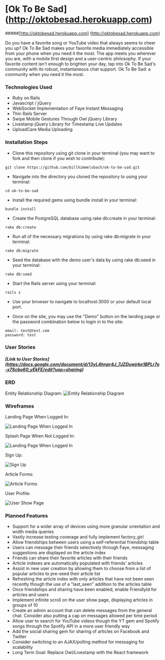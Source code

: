 # [Ok To Be Sad] (http://oktobesad.herokuapp.com)
#####[http://oktobesad.herokuapp.com] (http://oktobesad.herokuapp.com)


Do you have a favorite song or YouTube video that always seems to cheer you up? Ok To Be Sad makes your favorite media immediately accessible from your phone when you need it the most. The app meets you wherever you are, with a mobile first design and a user-centric philosophy. If your favorite content isn't enough to brighten your day, tap into Ok To Be Sad's community with its robust, instantaneous chat support. Ok To Be Sad: a community when you need it the most.


### Technologies Used
+ Ruby on Rails
+ Javascript / jQuery
+ WebSocket Implementation of Faye Instant Messaging
+ Thin Rails Server
+ Swipe Mobile Gestures Through Owl jQuery Library
+ Livestamp jQuery Library for Timestamp Live Updates
+ UploadCare Media Uploading


### Installation Steps

+ Clone this repository using git clone in your terminal (you may want to fork and then clone if you wish to contribute):
```
git clone https://github.com/billhimmelsbach/ok-to-be-sad.git
```

+ Navigate into the directory you cloned the repository to using your terminal:
```
cd ok-to-be-sad
```

+ Install the required gems using bundle install in your terminal:
```
bundle install
```

+ Create the PostgreSQL database using rake db:create in your terminal:
```
rake db:create
```

+ Run all of the necessary migrations by using rake db:migrate in your terminal:
```
rake db:migrate
```

+ Seed the database with the demo user's data by using rake db:seed in your terminal:
```
rake db:seed
```

+ Start the Rails server using your terminal:
```
rails s
```

+ Use your browser to navigate to localhost:3000 or your default local port.

+ Once on the site, you may use the "Demo" button on the landing page or the password combination below to login in to the site:
```
email: test@test.com
password: test
```


### User Stories

##### [Link to User Stories] (https://docs.google.com/document/d/13yL4hnpr4J_7JZDuwjrke1BPLr7o-x7Scbo60_yEkFE/edit?usp=sharing)


### ERD
Entity Relationship Diagram:
![Entity Relationship Diagram](public/readme/ERD.png)


### Wireframes
Landing Page When Logged In:

![Landing Page When Logged In](public/readme/articleindex.png)

Splash Page When Not Logged In:

![Landing Page When Logged In](public/readme/splashscreen.png)

Sign Up:

![Sign Up](public/readme/signup.png)

Article Forms:

![Article Forms](public/readme/forms.png)

User Profile:

![User Show Page](public/readme/usershowpage.png)


### Planned Features
+ Support for a wider array of devices using more granular orientation and width media queries
+ Vastly increase testing coverage and fully implement factory_girl
+ Allow friendships between users using a self-referential friendship table
+ Users can message their friends selectively through Faye, messaging suggestions are displayed on the article index
+ Friends can share their favorite articles with their friends
+ Article indexes are automatically populated with friends' articles
+ Assist in new user creation by allowing them to choose from a list of popular articles to pre-seed their article list
+ Refreshing the article index with only articles that have not been seen recently though the use of a "last_seen" addition to the articles table
+ Once friendships and sharing have been enabled, enable FriendlyId for articles and users  
+ Implement infinite scroll on the user show page, displaying articles in groups of 10
+ Create an admin account that can delete messages from the general chat. Consider also putting a cap on messages allowed per time period
+ Allow user to search for YouTube videos though the YT gem and Spotify songs through the Spotify API in a more user friendly way
+ Add the social sharing gem for sharing of articles on Facebook and Twitter
+ Consider switching to an AJAX/polling method for messaging for scalability
+ Long Term Goal: Replace Owl/Livestamp with the React framework

